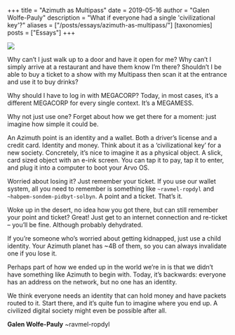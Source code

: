 +++
title = "Azimuth as Multipass"
date = 2019-05-16
author = "Galen Wolfe-Pauly"
description = "What if everyone had a single 'civilizational key'?"
aliases = ["/posts/essays/azimuth-as-multipass/"]
[taxonomies]
posts = ["Essays"]
+++

![](https://media.urbit.org/site/posts/essays/azimuth-as-multipass-1.png)

Why can’t I just walk up to a door and have it open for me? Why can’t I simply arrive at a restaurant and have them know I’m there? Shouldn’t I be able to buy a ticket to a show with my Multipass then scan it at the entrance and use it to buy drinks?

Why should I have to log in with MEGACORP? Today, in most cases, it’s a different MEGACORP for every single context. It’s a MEGAMESS.

Why not just use one? Forget about how we get there for a moment: just imagine how simple it could be.

An Azimuth point is an identity and a wallet. Both a driver’s license and a credit card. Identity and money. Think about it as a ‘civilizational key’ for a new society. Concretely, it’s nice to imagine it as a physical object. A slick, card sized object with an e-ink screen. You can tap it to pay, tap it to enter, and plug it into a computer to boot your Arvo OS.

Worried about losing it? Just remember your ticket. If you use our wallet system, all you need to remember is something like `~ravmel-ropdyl` and `~habpem-sondem-pidbyt-solbyn`. A point and a ticket. That’s it. 

Woke up in the desert, no idea how you got there, but can still remember your point and ticket? Great! Just get to an internet connection and re-ticket – you’ll be fine. Although probably dehydrated. 

If you’re someone who’s worried about getting kidnapped, just use a child identity. Your Azimuth planet has ~4B of them, so you can always invalidate one if you lose it.

Perhaps part of how we ended up in the world we’re in is that we didn’t have something like Azimuth to begin with. Today, it’s backwards: everyone has an address on the network, but no one has an identity. 

We think everyone needs an identity that can hold money and have packets routed to it. Start there, and it’s quite fun to imagine where you end up. A civilized digital society might even be possible after all.

**Galen Wolfe-Pauly** ~ravmel-ropdyl

